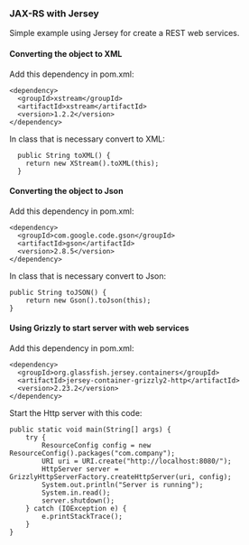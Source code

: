 ### JAX-RS with Jersey
Simple example using Jersey for create a REST web services.

#### Converting the object to XML
Add this dependency in pom.xml:
```
<dependency>
  <groupId>xstream</groupId>
  <artifactId>xstream</artifactId>
  <version>1.2.2</version>
</dependency>
```
In class that is necessary convert to XML:
```
  public String toXML() {
    return new XStream().toXML(this);
  }
```

#### Converting the object to Json
Add this dependency in pom.xml:
```
<dependency>
  <groupId>com.google.code.gson</groupId>
  <artifactId>gson</artifactId>
  <version>2.8.5</version>
</dependency>
```
In class that is necessary convert to Json:
```
public String toJSON() {
	return new Gson().toJson(this);
}
```


#### Using Grizzly to start server with web services
Add this dependency in pom.xml:
```
<dependency>
  <groupId>org.glassfish.jersey.containers</groupId>
  <artifactId>jersey-container-grizzly2-http</artifactId>
  <version>2.23.2</version>
</dependency>
```
Start the Http server with this code:
```
public static void main(String[] args) {
	try {
		ResourceConfig config = new ResourceConfig().packages("com.company");
		URI uri = URI.create("http://localhost:8080/");
		HttpServer server = GrizzlyHttpServerFactory.createHttpServer(uri, config);
		System.out.println("Server is running");
		System.in.read();
		server.shutdown();
	} catch (IOException e) {
		e.printStackTrace();
	}
}
```


